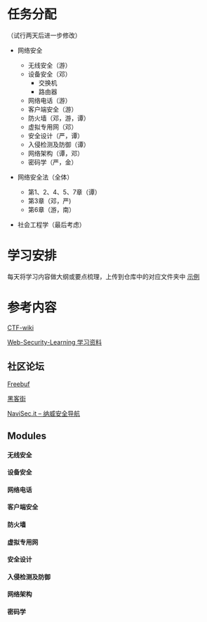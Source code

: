 # 任务分配

（试行两天后进一步修改）

* 网络安全
    * 无线安全（游）
    * 设备安全（邓）
        * 交换机
        * 路由器
    * 网络电话（游）
    * 客户端安全（游）
    * 防火墙（邓，游，谭）
    * 虚拟专用网（邓）
    * 安全设计（严，谭）
    * 入侵检测及防御（谭）
    * 网络架构（谭，邓）
    * 密码学（严，金）
* 网络安全法（全体）
    * 第1、2、4、5、7章（谭）
    * 第3章（邓，严)
    * 第6章（游，南）

* 社会工程学（最后考虑）

# 学习安排

每天将学习内容做大纲或要点梳理，上传到仓库中的对应文件夹中
[示例](示例/README.md)

# 参考内容

[CTF-wiki](https://ctf-wiki.github.io/ctf-wiki/)

[Web-Security-Learning 学习资料](https://chybeta.github.io/2017/08/19/Web-Security-Learning/)

## 社区论坛
[Freebuf](http://www.freebuf.com/)

[黑客街](http://www.hackjie.com/)

[NaviSec.it – 纳威安全导航](https://navisec.it/)

## Modules

#### 无线安全

#### 设备安全

#### 网络电话

#### 客户端安全

#### 防火墙

#### 虚拟专用网

#### 安全设计

#### 入侵检测及防御

#### 网络架构

#### 密码学

